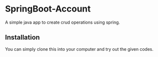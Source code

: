 # SpringBoot-Account

A simple java app to create crud operations using spring.

## Installation

You can simply clone this into your computer and try out the given codes.
